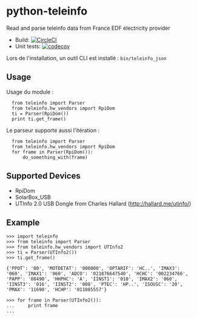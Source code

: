 # python-teleinfo
Read and parse teleinfo data from France EDF electricity provider

* Build: [![CircleCI](https://circleci.com/gh/demikl/python-teleinfo.svg?style=svg)](https://circleci.com/gh/demikl/python-teleinfo)
* Unit tests: [![codecov](https://codecov.io/gh/demikl/python-teleinfo/branch/master/graph/badge.svg)](https://codecov.io/gh/demikl/python-teleinfo)

Lors de l'installation, un outil CLI est installé : `bin/teleinfo_json`

## Usage

Usage du module :

```
  from teleinfo import Parser
  from teleinfo.hw_vendors import RpiDom
  ti = Parser(RpiDom())
  print ti.get_frame()
```

Le parseur supporte aussi l'itération :

```
  from teleinfo import Parser
  from teleinfo.hw_vendors import RpiDom
  for frame in Parser(RpiDom()):
      do_something_with(frame)
```

## Supported Devices

* RpiDom
* SolarBox_USB
* UTInfo 2.0 USB Dongle from Charles Hallard (http://hallard.me/utinfo/)

## Example

```
>>> import teleinfo
>>> from teleinfo import Parser
>>> from teleinfo.hw_vendors import UTInfo2
>>> ti = Parser(UTInfo2())
>>> ti.get_frame()

{'PPOT': '00', 'MOTDETAT': '000000', 'OPTARIF': 'HC..', 'IMAX3': '060', 'IMAX1': '060', 'ADCO': '021876647540', 'HCHC': '002234766', 'PAPP': '08490', 'HHPHC': 'A', 'IINST1': '010', 'IMAX2': '060', 'IINST3': '016', 'IINST2': '008', 'PTEC': 'HP..', 'ISOUSC': '20', 'PMAX': '11690', 'HCHP': '011085557'}

>>> for frame in Parser(UTInfo2()):
...     print frame
...
```
